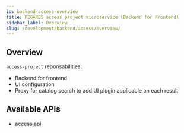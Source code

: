 ```yaml
---
id: backend-access-overview
title: REGARDS access project microservice (Backend for Frontend)
sidebar_label: Overview
slug: /development/backend/access/overview/
---
```


## Overview

`access-project` reponsabilities:

* Backend for frontend
* UI configuration
* Proxy for catalog search to add UI plugin applicable on each result

## Available APIs

* [access api](../api/)

